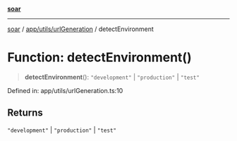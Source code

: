 [**soar**](../../../../README.md)

***

[soar](../../../../modules.md) / [app/utils/urlGeneration](../README.md) / detectEnvironment

# Function: detectEnvironment()

> **detectEnvironment**(): `"development"` \| `"production"` \| `"test"`

Defined in: app/utils/urlGeneration.ts:10

## Returns

`"development"` \| `"production"` \| `"test"`
